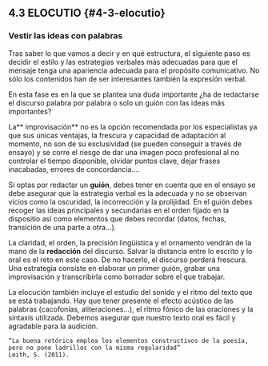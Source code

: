 ## 4.3 ELOCUTIO {#4-3-elocutio}

### Vestir las ideas con palabras

Tras saber lo que vamos a decir y en qué estructura, el siguiente paso es decidir el estilo y las estrategias verbales más adecuadas para que el mensaje tenga una apariencia adecuada para el propósito comunicativo. No sólo los contenidos han de ser interesantes también la expresión verbal.

En esta fase  es en la que se plantea una duda importante ¿ha de redactarse el discurso palabra por palabra o solo un guión con las ideas más importantes?

La** improvisación** no es la opción recomendada por los especialistas ya que sus únicas ventajas, la frescura y capacidad de adaptación al momento, no son de su exclusividad (se pueden conseguir a través de ensayo) y se corre el riesgo de dar una imagen poco profesional al no controlar el tiempo disponible, olvidar puntos clave, dejar frases inacabadas, errores de concordancia....

Si optas por redactar un **guión**, debes tener en cuenta que en el ensayo se debe asegurar que la estrategia verbal es la adecuada y no se observan vicios como la oscuridad, la incorrección y la prolijidad. En el guión debes recoger las ideas principales y secundarias en el orden fijado en la dispositio así como elementos que debes recordar (datos, fechas, transición de una parte a otra…).

La claridad, el orden, la precisión lingüística y el ornamento vendrán de la mano de la **redacción** del discurso. Salvar la distancia entre lo escrito y lo oral es el reto en este caso. De no hacerlo, el discurso perderá frescura. Una estrategia consiste en elaborar un primer guión, grabar una improvisación y transcribirla como borrador sobre el que trabajar.

La elocución también incluye el estudio del sonido y el ritmo del texto que se está trabajando. Hay que tener presente el efecto acústico de las palabras (cacofonías, aliteraciones...), el ritmo fónico de las oraciones y la sintaxis utilizada. Debemos asegurar que nuestro texto oral es fácil y agradable para la audición.

    “La buena retórica emplea los elementos constructivos de la poesía, pero no pone ladrillos con la misma regularidad” 
    Leith, S. (2011).